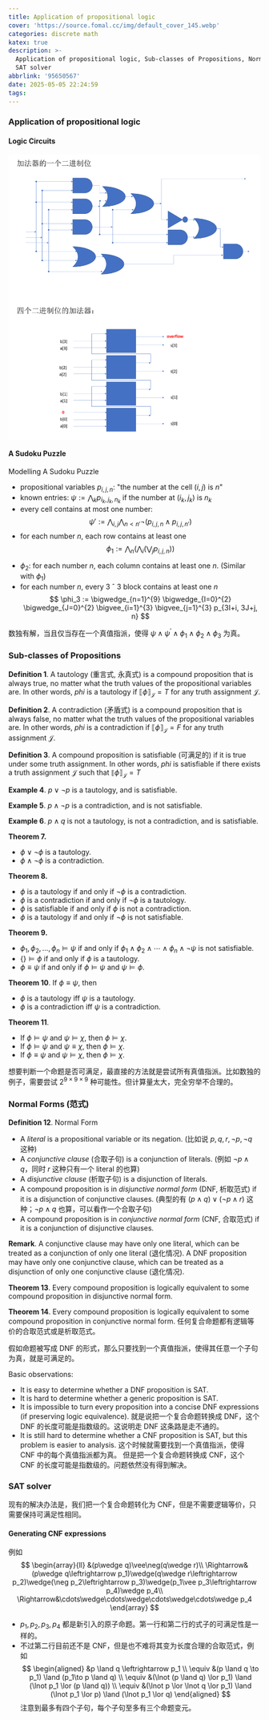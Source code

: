 ```yaml
---
title: Application of propositional logic
cover: 'https://source.fomal.cc/img/default_cover_145.webp'
categories: discrete math
katex: true
description: >-
  Application of propositional logic, Sub-classes of Propositions, Normal Forms,
  SAT solver
abbrlink: '95650567'
date: 2025-05-05 22:24:59
tags:
---
```


### Application of propositional logic
#### Logic Circuits
<img src='../../figure/离散数学/加法器.png' width=600 style="display: block; margin-left: auto; margin-right: auto;">

#### A Sudoku Puzzle
Modelling A Sudoku Puzzle
- propositional variables $p_{i,j,n}$: "the number at the cell $(i,j)$ is $n$"
- known entries: $\psi := \bigwedge_k p_{i_k,j_k,n_k}$ if the number at $(i_k,j_k)$ is $n_k$
- every cell contains at most one number:
$$
\psi' := \bigwedge_{i,j} \bigwedge_{n<n'} \neg(p_{i,j,n} \land p_{i,j,n'})
$$
- for each number $n$, each row contains at least one
$$
\phi_1 := \bigwedge_n \left( \bigwedge_i \left( \bigvee_j p_{i,j,n} \right) \right)
$$
* $\phi_2$: for each number $n$, each column contains at least one $n$. (Similar with $\phi_1$)
* for each number $n$, every 3 ˆ 3 block contains at least one $n$
$$
\phi_3 := \bigwedge_{n=1}^{9} \bigwedge_{I=0}^{2} \bigwedge_{J=0}^{2} \bigvee_{i=1}^{3} \bigvee_{j=1}^{3} p_{3I+i, 3J+j, n}
$$

数独有解，当且仅当存在一个真值指派，使得  $\psi\wedge\psi^\prime\wedge\phi_1\wedge\phi_2\wedge\phi_3$ 为真。

### Sub-classes of Propositions
**Definition 1**. A tautology (重言式, 永真式) is a compound proposition that is always true, no matter what the truth values of the propositional variables are. In other words, $phi$ is a tautology if $\llbracket \phi \rrbracket_{\mathcal{J}} = T$ for any truth assignment $\mathcal{J}$.

**Definition 2**. A contradiction (矛盾式) is a compound proposition that is always false, no matter what the truth values of the propositional variables are. In other words, $phi$ is a contradiction if $\llbracket \phi \rrbracket_{\mathcal{J}}=F$ for any truth assignment $\mathcal{J}$.

**Definition 3**. A compound proposition is satisfiable (可满足的) if it is true under some truth assignment. In other words, $phi$ is satisfiable if there exists a truth assignment $\mathcal{J}$ such that $\llbracket \phi \rrbracket_{\mathcal{J}}=T$

**Example 4**. $p \vee \neg p$ is a tautology, and is satisfiable.

**Example 5**. $p \wedge \neg p$ is a contradiction, and is not satisfiable.

**Example 6**. $p \wedge q$ is not a tautology, is not a contradiction, and is satisfiable.

**Theorem 7.**
* $\phi \lor \neg\phi$  is a tautology.
* $\phi \land \neg\phi$ is a contradiction.

**Theorem 8.**
- $\phi$ is a tautology if and only if $\neg\phi$ is a contradiction.
- $\phi$ is a contradiction if and only if $\neg\phi$ is a tautology.
- $\phi$ is satisfiable if and only if $\phi$ is not a contradiction.
- $\phi$ is a tautology if and only if $\neg\phi$ is not satisfiable.

**Theorem 9.**
- $\phi_1, \phi_2, \ldots, \phi_n \vDash \psi$ if and only if $\phi_1 \land \phi_2 \land \cdots \land \phi_n \land \neg\psi$ is not satisfiable.
- $\{\} \vDash \phi$ if and only if $\phi$ is a tautology.
- $\phi \equiv \psi$ if and only if $\phi \vDash \psi$ and $\psi \vDash \phi$.

**Theorem 10**. 
If $\phi \equiv \psi$, then
- $\phi$ is a tautology iff $\psi$ is a tautology.
- $\phi$ is a contradiction iff $\psi$ is a contradiction.

**Theorem 11**.
- If $\phi \models \psi$ and $\psi \models \chi$, then $\phi \models \chi$.
- If $\phi \models \psi$ and $\psi \equiv \chi$, then $\phi \models \chi$.
- If $\phi \equiv \psi$ and $\psi \models \chi$, then $\phi \models \chi$.

想要判断一个命题是否可满足，最直接的方法就是尝试所有真值指派。比如数独的例子，需要尝试 $2^{9\times 9\times 9}$ 种可能性。但计算量太大，完全穷举不合理的。

### Normal Forms (范式)
**Definition 12**. Normal Form
- A *literal* is a propositional variable or its negation. (比如说 $p, q, r, \lnot p, \lnot q$ 这种)
- A *conjunctive clause* (合取子句) is a conjunction of literals. (例如 $\lnot p \land q$，同时 $r$ 这种只有一个 literal 的也算)
- A *disjunctive clause* (析取子句) is a disjunction of literals.
- A compound proposition is in *disjunctive normal form* (DNF, 析取范式) if it is a disjunction of conjunctive clauses. (典型的有 $(p \land q)\lor (\lnot p \land r)$ 这种；$\lnot p \land q$ 也算，可以看作一个合取子句)
- A compound proposition is in *conjunctive normal form* (CNF, 合取范式) if it is a conjunction of disjunctive clauses.

**Remark**. 
A conjunctive clause may have only one literal, which can be treated as a conjunction of only one literal (退化情况). A DNF proposition may have only one conjunctive clause, which can be treated as a disjunction of only one conjunctive clause (退化情况).

**Theorem 13**. Every compound proposition is logically equivalent to some compound proposition in disjunctive normal form.

**Theorem 14**. Every compound proposition is logically equivalent to some compound proposition in conjunctive normal form.
任何复合命题都有逻辑等价的合取范式或是析取范式。

假如命题被写成 DNF 的形式，那么只要找到一个真值指派，使得其任意一个子句为真，就是可满足的。

Basic observations:
* It is easy to determine whether a DNF proposition is SAT.
* It is hard to determine whether a generic proposition is SAT.
* It is impossible to turn every proposition into a concise DNF expressions (if preserving logic equivalence).
就是说把一个复合命题转换成 DNF，这个 DNF 的长度可能是指数级的。这说明走 DNF 这条路是走不通的。
* It is still hard to determine whether a CNF proposition is SAT, but this problem is easier to analysis.
这个时候就需要找到一个真值指派，使得 CNF 中的每个真值指派都为真。
但是把一个复合命题转换成 CNF，这个 CNF 的长度可能是指数级的。问题依然没有得到解决。

### SAT solver
现有的解决办法是，我们把一个复合命题转化为 CNF，但是不需要逻辑等价，只需要保持可满足性相同。

#### Generating CNF expressions
例如
$$
\begin{array}{ll}
&(p\wedge q)\vee\neg(q\wedge r)\\
\Rightarrow&(p\wedge q\leftrightarrow p_1)\wedge(q\wedge r\leftrightarrow p_2)\wedge(\neg p_2\leftrightarrow p_3)\wedge(p_1\vee p_3\leftrightarrow p_4)\wedge p_4\\
\Rightarrow&\cdots\wedge\cdots\wedge\cdots\wedge\cdots\wedge p_4
\end{array}
$$

* $p_1, p_2, p_3, p_4$ 都是新引入的原子命题。第一行和第二行的式子的可满足性是一样的。
* 不过第二行目前还不是 CNF，但是也不难将其变为长度合理的合取范式，例如
$$
\begin{aligned}
&p \land q \leftrightarrow p_1 \\
\equiv &(p \land q \to p_1) \land (p_1\to p \land q) \\
\equiv &(\lnot (p \land q) \lor p_1) \land (\lnot p_1 \lor (p \land q)) \\
\equiv &(\lnot p \lor \lnot q \lor p_1) \land (\lnot p_1 \lor p) \land (\lnot p_1 \lor q)
\end{aligned}
$$
注意到最多有四个子句，每个子句至多有三个命题变元。